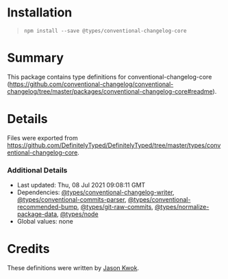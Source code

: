 # Installation
> `npm install --save @types/conventional-changelog-core`

# Summary
This package contains type definitions for conventional-changelog-core (https://github.com/conventional-changelog/conventional-changelog/tree/master/packages/conventional-changelog-core#readme).

# Details
Files were exported from https://github.com/DefinitelyTyped/DefinitelyTyped/tree/master/types/conventional-changelog-core.

### Additional Details
 * Last updated: Thu, 08 Jul 2021 09:08:11 GMT
 * Dependencies: [@types/conventional-changelog-writer](https://npmjs.com/package/@types/conventional-changelog-writer), [@types/conventional-commits-parser](https://npmjs.com/package/@types/conventional-commits-parser), [@types/conventional-recommended-bump](https://npmjs.com/package/@types/conventional-recommended-bump), [@types/git-raw-commits](https://npmjs.com/package/@types/git-raw-commits), [@types/normalize-package-data](https://npmjs.com/package/@types/normalize-package-data), [@types/node](https://npmjs.com/package/@types/node)
 * Global values: none

# Credits
These definitions were written by [Jason Kwok](https://github.com/JasonHK).
